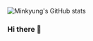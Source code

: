 ![Minkyung's GitHub stats](https://github-readme-stats.vercel.app/api?username=minkyun99&show_icons=true&theme=gruvbox)


### Hi there 👋

<!--
**Minkyun99/Minkyun99** is a ✨ _special_ ✨ repository because its `README.md` (this file) appears on your GitHub profile.

Here are some ideas to get you started:

- 🔭 I’m currently working on ...
- 🌱 I’m currently learning ...
- 👯 I’m looking to collaborate on ...
- 🤔 I’m looking for help with ...
- 💬 Ask me about ...
- 📫 How to reach me: ...
- 😄 Pronouns: ...
- ⚡ Fun fact: ...
-->
